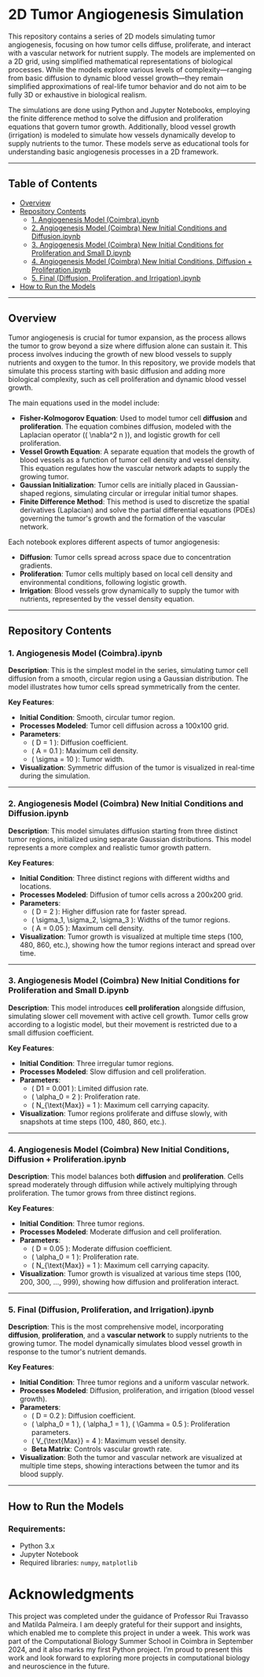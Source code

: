 # **2D Tumor Angiogenesis Simulation**

This repository contains a series of 2D models simulating tumor angiogenesis, focusing on how tumor cells diffuse, proliferate, and interact with a vascular network for nutrient supply. The models are implemented on a 2D grid, using simplified mathematical representations of biological processes. While the models explore various levels of complexity—ranging from basic diffusion to dynamic blood vessel growth—they remain simplified approximations of real-life tumor behavior and do not aim to be fully 3D or exhaustive in biological realism.

The simulations are done using Python and Jupyter Notebooks, employing the finite difference method to solve the diffusion and proliferation equations that govern tumor growth. Additionally, blood vessel growth (irrigation) is modeled to simulate how vessels dynamically develop to supply nutrients to the tumor. These models serve as educational tools for understanding basic angiogenesis processes in a 2D framework.

---

## **Table of Contents**

- [Overview](#overview)
- [Repository Contents](#repository-contents)
  - [1. Angiogenesis Model (Coimbra).ipynb](#1-angiogenesis-model-coimbraipynb)
  - [2. Angiogenesis Model (Coimbra) New Initial Conditions and Diffusion.ipynb](#2-angiogenesis-model-coimbra-new-initial-conditions-and-diffusionipynb)
  - [3. Angiogenesis Model (Coimbra) New Initial Conditions for Proliferation and Small D.ipynb](#3-angiogenesis-model-coimbra-new-initial-conditions-for-proliferation-and-small-dipynb)
  - [4. Angiogenesis Model (Coimbra) New Initial Conditions, Diffusion + Proliferation.ipynb](#4-angiogenesis-model-coimbra-new-initial-conditions-diffusion--proliferationipynb)
  - [5. Final (Diffusion, Proliferation, and Irrigation).ipynb](#5-final-diffusion-proliferation-and-irrigationipynb)
- [How to Run the Models](#how-to-run-the-models)


---

## **Overview**

Tumor angiogenesis is crucial for tumor expansion, as the process allows the tumor to grow beyond a size where diffusion alone can sustain it. This process involves inducing the growth of new blood vessels to supply nutrients and oxygen to the tumor. In this repository, we provide models that simulate this process starting with basic diffusion and adding more biological complexity, such as cell proliferation and dynamic blood vessel growth.

The main equations used in the model include:
- **Fisher-Kolmogorov Equation**: Used to model tumor cell **diffusion** and **proliferation**. The equation combines diffusion, modeled with the Laplacian operator (\( \nabla^2 n \)), and logistic growth for cell proliferation.
- **Vessel Growth Equation**: A separate equation that models the growth of blood vessels as a function of tumor cell density and vessel density. This equation regulates how the vascular network adapts to supply the growing tumor.
- **Gaussian Initialization**: Tumor cells are initially placed in Gaussian-shaped regions, simulating circular or irregular initial tumor shapes.
- **Finite Difference Method**: This method is used to discretize the spatial derivatives (Laplacian) and solve the partial differential equations (PDEs) governing the tumor's growth and the formation of the vascular network.

Each notebook explores different aspects of tumor angiogenesis:
- **Diffusion**: Tumor cells spread across space due to concentration gradients.
- **Proliferation**: Tumor cells multiply based on local cell density and environmental conditions, following logistic growth.
- **Irrigation**: Blood vessels grow dynamically to supply the tumor with nutrients, represented by the vessel density equation.

---

## **Repository Contents**

### 1. **Angiogenesis Model (Coimbra).ipynb**

**Description**:
This is the simplest model in the series, simulating tumor cell diffusion from a smooth, circular region using a Gaussian distribution. The model illustrates how tumor cells spread symmetrically from the center.

**Key Features**:
- **Initial Condition**: Smooth, circular tumor region.
- **Processes Modeled**: Tumor cell diffusion across a 100x100 grid.
- **Parameters**:
  - \( D = 1 \): Diffusion coefficient.
  - \( A = 0.1 \): Maximum cell density.
  - \( \sigma = 10 \): Tumor width.
- **Visualization**: Symmetric diffusion of the tumor is visualized in real-time during the simulation.

---

### 2. **Angiogenesis Model (Coimbra) New Initial Conditions and Diffusion.ipynb**

**Description**:
This model simulates diffusion starting from three distinct tumor regions, initialized using separate Gaussian distributions. This model represents a more complex and realistic tumor growth pattern.

**Key Features**:
- **Initial Condition**: Three distinct regions with different widths and locations.
- **Processes Modeled**: Diffusion of tumor cells across a 200x200 grid.
- **Parameters**:
  - \( D = 2 \): Higher diffusion rate for faster spread.
  - \( \sigma_1, \sigma_2, \sigma_3 \): Widths of the tumor regions.
  - \( A = 0.05 \): Maximum cell density.
- **Visualization**: Tumor growth is visualized at multiple time steps (100, 480, 860, etc.), showing how the tumor regions interact and spread over time.

---

### 3. **Angiogenesis Model (Coimbra) New Initial Conditions for Proliferation and Small D.ipynb**

**Description**:
This model introduces **cell proliferation** alongside diffusion, simulating slower cell movement with active cell growth. Tumor cells grow according to a logistic model, but their movement is restricted due to a small diffusion coefficient.

**Key Features**:
- **Initial Condition**: Three irregular tumor regions.
- **Processes Modeled**: Slow diffusion and cell proliferation.
- **Parameters**:
  - \( D1 = 0.001 \): Limited diffusion rate.
  - \( \alpha_0 = 2 \): Proliferation rate.
  - \( N_{\text{Max}} = 1 \): Maximum cell carrying capacity.
- **Visualization**: Tumor regions proliferate and diffuse slowly, with snapshots at time steps (100, 480, 860, etc.).

---

### 4. **Angiogenesis Model (Coimbra) New Initial Conditions, Diffusion + Proliferation.ipynb**

**Description**:
This model balances both **diffusion** and **proliferation**. Cells spread moderately through diffusion while actively multiplying through proliferation. The tumor grows from three distinct regions.

**Key Features**:
- **Initial Condition**: Three tumor regions.
- **Processes Modeled**: Moderate diffusion and cell proliferation.
- **Parameters**:
  - \( D = 0.05 \): Moderate diffusion coefficient.
  - \( \alpha_0 = 1 \): Proliferation rate.
  - \( N_{\text{Max}} = 1 \): Maximum cell carrying capacity.
- **Visualization**: Tumor growth is visualized at various time steps (100, 200, 300, ..., 999), showing how diffusion and proliferation interact.

---

### 5. **Final (Diffusion, Proliferation, and Irrigation).ipynb**

**Description**:
This is the most comprehensive model, incorporating **diffusion**, **proliferation**, and a **vascular network** to supply nutrients to the growing tumor. The model dynamically simulates blood vessel growth in response to the tumor's nutrient demands.

**Key Features**:
- **Initial Condition**: Three tumor regions and a uniform vascular network.
- **Processes Modeled**: Diffusion, proliferation, and irrigation (blood vessel growth).
- **Parameters**:
  - \( D = 0.2 \): Diffusion coefficient.
  - \( \alpha_0 = 1 \), \( \alpha_1 = 1 \), \( \Gamma = 0.5 \): Proliferation parameters.
  - \( V_{\text{Max}} = 4 \): Maximum vessel density.
  - **Beta Matrix**: Controls vascular growth rate.
- **Visualization**: Both the tumor and vascular network are visualized at multiple time steps, showing interactions between the tumor and its blood supply.

---

## **How to Run the Models**

### Requirements:

- Python 3.x
- Jupyter Notebook
- Required libraries: `numpy`, `matplotlib`

# Acknowledgments

This project was completed under the guidance of Professor Rui Travasso and Matilda Palmeira. I am deeply grateful for their support and insights, which enabled me to complete this project in under a week. This work was part of the Computational Biology Summer School in Coimbra in September 2024, and it also marks my first Python project. I’m proud to present this work and look forward to exploring more projects in computational biology and neuroscience in the future.

